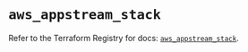 # `aws_appstream_stack`

Refer to the Terraform Registry for docs: [`aws_appstream_stack`](https://registry.terraform.io/providers/hashicorp/aws/5.53.0/docs/resources/appstream_stack).
